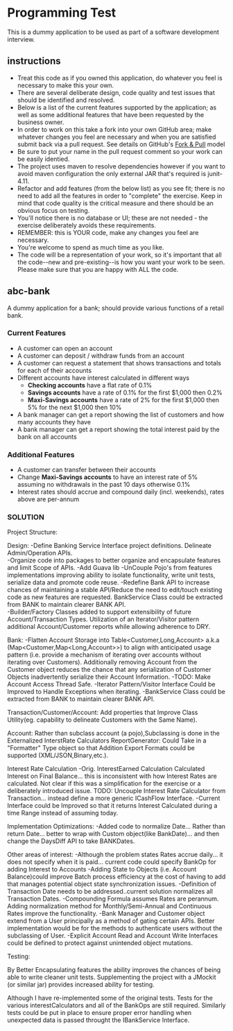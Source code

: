 Programming Test
========

This is a dummy application to be used as part of a software development interview.

instructions
--------

* Treat this code as if you owned this application, do whatever you feel is necessary to make this your own.
* There are several deliberate design, code quality and test issues that should be identified and resolved.
* Below is a list of the current features supported by the application; as well as some additional features that have been requested by the business owner.
* In order to work on this take a fork into your own GitHub area; make whatever changes you feel are necessary and when you are satisfied submit back via a pull request. See details on GitHub's [Fork & Pull](https://help.github.com/articles/using-pull-requests) model
* Be sure to put your name in the pull request comment so your work can be easily identied.
* The project uses maven to resolve dependencies however if you want to avoid maven configuration the only external JAR that's required is junit-4.11.
* Refactor and add features (from the below list) as you see fit; there is no need to add all the features in order to "complete" the exercise. Keep in mind that code quality is the critical measure and there should be an obvious focus on testing.
* You'll notice there is no database or UI; these are not needed - the exercise deliberately avoids these requirements.
* REMEMBER: this is YOUR code, make any changes you feel are necessary.
* You're welcome to spend as much time as you like.
* The code will be a representation of your work, so it's important that all the code--new and pre-existing--is how you want your work to be seen.  Please make sure that you are happy with ALL the code.

abc-bank
--------

A dummy application for a bank; should provide various functions of a retail bank.

### Current Features

* A customer can open an account
* A customer can deposit / withdraw funds from an account
* A customer can request a statement that shows transactions and totals for each of their accounts
* Different accounts have interest calculated in different ways
  * **Checking accounts** have a flat rate of 0.1%
  * **Savings accounts** have a rate of 0.1% for the first $1,000 then 0.2%
  * **Maxi-Savings accounts** have a rate of 2% for the first $1,000 then 5% for the next $1,000 then 10%
* A bank manager can get a report showing the list of customers and how many accounts they have
* A bank manager can get a report showing the total interest paid by the bank on all accounts

### Additional Features

* A customer can transfer between their accounts
* Change **Maxi-Savings accounts** to have an interest rate of 5% assuming no withdrawals in the past 10 days otherwise 0.1%
* Interest rates should accrue and compound daily (incl. weekends), rates above are per-annum


### SOLUTION

Project Structure:

Design:
-Define Banking Service Interface project definitions.  Delineate Admin/Operation APIs.  
-Organize code into packages to better organize and encapsulate features and limit Scope of APIs.
-Add Guava  lib
-UnCouple Pojo's from features implementations improving ability to isolate functionality, write unit tests, serialize data and promote code reuse. 
-Redefine Bank API to increase chances of maintaining a stable API/Reduce the need to edit/touch existing code as new features are requested. BankService Class could be extracted from BANK to maintain clearer BANK API.   
-Builder/Factory Classes added to support extensibility of future Account/Transaction Types.   Utilization of an Iterator/Visitor pattern additional Account/Customer reports while allowing adherence to DRY.

Bank:
-Flatten Account Storage into Table<Customer,Long,Account> a.k.a (Map<Customer,Map<Long,Account>>) to align with anticipated usage pattern (i.e. provide a mechanism of iterating over accounts without iterating over Customers).    Additionally removing Account from the Customer object reduces the chance that any serialization of Customer Objects inadvertently serialize their Account Information.
-TODO: Make Account Access Thread Safe.
-Iterator Pattern/Visitor Interface Could be Improved to Handle Exceptions when iterating.
-BankService Class could be extracted from BANK to maintain clearer BANK API.

Transaction/Customer/Account:  Add properties that Improve Class Utility(eg. capability to delineate Customers with the Same Name). 

Account:
Rather than subclass account (a pojo),Subclassing is done in the Externalized InterstRate Calculators 
ReportGenerator:
	Could Take in a "Formatter" Type object so that Addition Export Formats could be supported (XML/JSON,Binary,etc.).

Interest Rate Calculation 
-Orig. InterestEarned Calculation Calculated Interest on Final Balance... this is inconsistent with how Interest Rates are calculated.  Not clear if this was a simplification for the exercise or a deliberately introduced issue.  TODO:  Uncouple Interest Rate Calculator from Transaction... instead define a more generic ICashFlow Interface.
-Current Interface could be Improved so that it returns Interest Calculated during a time Range instead of assuming today.  


Implementation Optimizations:
-Added code to normalize Date...  Rather than return Date... better to wrap with Custom object(like BankDate)... and then change the DaysDiff API to take BANKDates.



Other areas of interest:
-Although the problem states Rates accrue daily... it does not specify when it is paid... current code could specify BankOp for adding Interest to Accounts
-Adding State to Objects (i.e. Account Balance)could  improve  Batch process  efficiency at the cost of having to add that manages potential object state synchronization issues.
-Definition of  Transaction Date needs to be addressed..current solution normalizes all Transaction Dates.
 -Compounding Formula assumes Rates are perannum.  Adding normalization method for Monthly/Semi-Annual and Continuous Rates improve the functionality.
-Bank Manager and Customer object extend from a User principally as a method of gating certain APIs. Better implementation would be for the methods to authenticate users without the subclassing of User.
-Explicit Account Read and Account Write Interfaces could be defined to protect against unintended object mutations.


Testing:

By Better Encapsulating features the ability improves the chances of being able to write cleaner unit tests. Supplementing the project
with a JMockit (or similar jar) provides increased ability for testing.

Although I have re-implemented  some of the original tests. Tests for the various interestCalculators and all of the BankOps are still required. Similarly tests could be put in place to ensure proper error handling when unexpected data is passed throught the IBankService Interface.  




